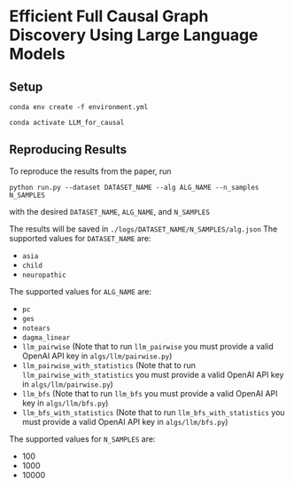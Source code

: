 # Efficient Full Causal Graph Discovery Using Large Language Models

## Setup
`conda env create -f environment.yml`

`conda activate LLM_for_causal`

## Reproducing Results
To reproduce the results from the paper, run 

`python run.py --dataset DATASET_NAME --alg ALG_NAME --n_samples N_SAMPLES`

with the desired `DATASET_NAME`, `ALG_NAME`, and `N_SAMPLES`

The results will be saved in `./logs/DATASET_NAME/N_SAMPLES/alg.json`
The supported values for `DATASET_NAME` are:
- `asia`
- `child`
- `neuropathic`

The supported values for `ALG_NAME` are:
- `pc`
- `ges`
- `notears`
- `dagma_linear`
- `llm_pairwise` (Note that to run `llm_pairwise` you must provide a valid OpenAI API key in `algs/llm/pairwise.py`)
- `llm_pairwise_with_statistics` (Note that to run `llm_pairwise_with_statistics` you must provide a valid OpenAI API key in `algs/llm/pairwise.py`)
- `llm_bfs` (Note that to run `llm_bfs` you must provide a valid OpenAI API key in `algs/llm/bfs.py`)
- `llm_bfs_with_statistics` (Note that to run `llm_bfs_with_statistics` you must provide a valid OpenAI API key in `algs/llm/bfs.py`)

The supported values for `N_SAMPLES` are:
- 100
- 1000
- 10000